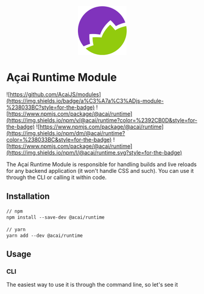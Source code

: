 <div align="center"><img src="https://github.com/AcaiJS/ref_documentation/blob/production/public/img/logo.svg" width="128"></div>

# Açai Runtime Module

![https://github.com/AcaiJS/modules](https://img.shields.io/badge/a%C3%A7a%C3%ADjs-module-%238033BC?style=for-the-badge) ![https://www.npmjs.com/package/@acai/runtime](https://img.shields.io/npm/v/@acai/runtime?color=%2392CB0D&style=for-the-badge) ![https://www.npmjs.com/package/@acai/runtime](https://img.shields.io/npm/dm/@acai/runtime?color=%238033BC&style=for-the-badge) ![https://www.npmjs.com/package/@acai/runtime](https://img.shields.io/npm/l/@acai/runtime.svg?style=for-the-badge)

The Açaí Runtime Module is responsible for handling builds and live reloads for any backend application (it won't handle CSS and such). You can use it through the CLI or calling it within code.

## Installation

```
// npm
npm install --save-dev @acai/runtime

// yarn
yarn add --dev @acai/runtime
```

## Usage
### CLI
The easiest way to use it is through the command line, so let's see it